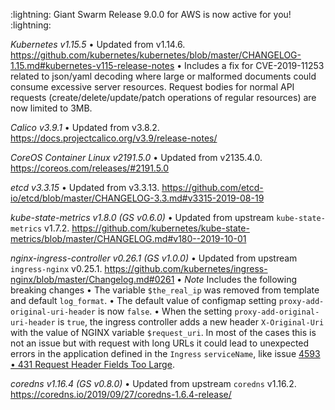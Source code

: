 :lightning: Giant Swarm Release 9.0.0 for AWS is now active for you! :lightning:

*Kubernetes v1.15.5*
• Updated from v1.14.6. https://github.com/kubernetes/kubernetes/blob/master/CHANGELOG-1.15.md#kubernetes-v115-release-notes
 • Includes a fix for CVE-2019-11253 related to json/yaml decoding where large or malformed documents could consume excessive server resources. Request bodies for normal API requests (create/delete/update/patch operations of regular resources) are now limited to 3MB.

*Calico v3.9.1*
• Updated from v3.8.2. https://docs.projectcalico.org/v3.9/release-notes/

*CoreOS Container Linux v2191.5.0*
• Updated from v2135.4.0. https://coreos.com/releases/#2191.5.0

*etcd v3.3.15*
• Updated from v3.3.13. https://github.com/etcd-io/etcd/blob/master/CHANGELOG-3.3.md#v3315-2019-08-19

*kube-state-metrics v1.8.0 (GS v0.6.0)*
• Updated from upstream `kube-state-metrics` v1.7.2. https://github.com/kubernetes/kube-state-metrics/blob/master/CHANGELOG.md#v180--2019-10-01

*nginx-ingress-controller v0.26.1 (GS v1.0.0)*
• Updated from upstream `ingress-nginx` v0.25.1. https://github.com/kubernetes/ingress-nginx/blob/master/Changelog.md#0261
• *Note* Includes the following breaking changes
  • The variable `$the_real_ip` was removed from template and default `log_format`.
  • The default value of configmap setting `proxy-add-original-uri-header` is now `false`.
  • When the setting `proxy-add-original-uri-header` is `true`, the ingress controller adds a new header `X-Original-Uri` with the value of NGINX variable `$request_uri`. In most of the cases this is not an issue but with request with long URLs it could lead to unexpected errors in the application defined in the `Ingress` `serviceName`, like issue [4593 • 431 Request Header Fields Too Large](https://github.com/kubernetes/ingress-nginx/issues/4593).

*coredns v1.16.4 (GS v0.8.0)*
• Updated from upstream `coredns` v1.16.2. https://coredns.io/2019/09/27/coredns-1.6.4-release/
